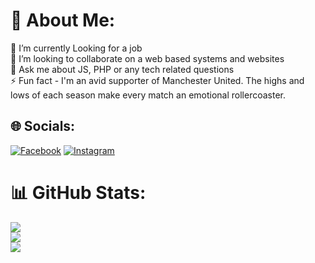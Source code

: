 # 💫 About Me:
🔭 I’m currently Looking for a job<br>👯 I’m looking to collaborate on a web based systems and websites<br>💬 Ask me about JS, PHP or any tech related questions<br>⚡ Fun fact - I'm an avid supporter of Manchester United. The highs and lows of each season make every match an emotional rollercoaster.


## 🌐 Socials:
[![Facebook](https://img.shields.io/badge/Facebook-%231877F2.svg?logo=Facebook&logoColor=white)](https://www.facebook.com/surafel.kassahun.18/) [![Instagram](https://img.shields.io/badge/Instagram-%23E4405F.svg?logo=Instagram&logoColor=white)](https://www.instagram.com/sura_de_weeknd/) 


# 📊 GitHub Stats:
![](https://github-readme-stats.vercel.app/api?username=SurafelK&theme=city_light&hide_border=false&include_all_commits=true&count_private=true)<br/>
![](https://github-readme-streak-stats.herokuapp.com/?user=SurafelK&theme=city_light&hide_border=false)<br/>
![](https://github-readme-stats.vercel.app/api/top-langs/?username=SurafelK&theme=city_light&hide_border=false&include_all_commits=true&count_private=true&layout=compact)

<!-- Proudly created with GPRM ( https://gprm.itsvg.in ) -->
